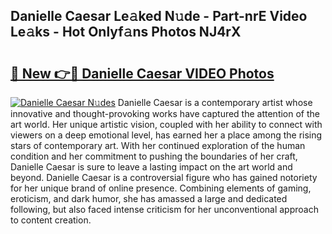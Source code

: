 ## Danielle Caesar Le𝚊ked N𝚞de - Part-nrE Video Le𝚊ks - Hot Onlyf𝚊ns Photos NJ4rX

# <h2><a href="http://ac11922.deff.icu/?id=Danielle+Caesar">🔗 New 👉🔴 Danielle Caesar VIDEO Photos</a></h2>

[![Danielle Caesar N𝚞des](https://i.imgur.com/rIISA9y.gif)](http://ac11922.deff.icu/?id=Danielle+Caesar)
Danielle Caesar is a contemporary artist whose innovative and thought-provoking works have captured the attention of the art world. Her unique artistic vision, coupled with her ability to connect with viewers on a deep emotional level, has earned her a place among the rising stars of contemporary art. With her continued exploration of the human condition and her commitment to pushing the boundaries of her craft, Danielle Caesar is sure to leave a lasting impact on the art world and beyond. Danielle Caesar is a controversial figure who has gained notoriety for her unique brand of online presence. Combining elements of gaming, eroticism, and dark humor, she has amassed a large and dedicated following, but also faced intense criticism for her unconventional approach to content creation.
